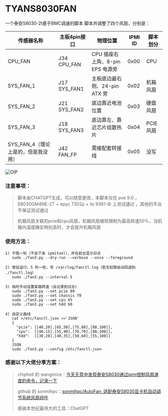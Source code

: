 # TYANS8030FAN

一个泰安S8030-2t基于BMC调速的脚本
脚本共调整了四个风扇，分别是：

| 传感器名称                          | 主板4pin接口 | 物理位置                         | IPMI ID | 脚本划分 |
| ----------------------------------- | ------------ | -------------------------------- | ------- | -------- |
| CPU_FAN                             | J34 CPU_FAN  | CPU 插座右上角、8-pin EPS 电源旁 | 0x00    | CPU      |
| SYS_FAN_1                           | J17 SYS_FAN1 | 主板底边最右侧、24-pin ATX 旁    | 0x02    | 机箱风扇 |
| SYS_FAN_2                           | J21 SYS_FAN2 | 底边靠近电池位置                 | 0x03    | 硬盘风扇 |
| SYS_FAN_3                           | J18 SYS_FAN3 | 底边靠左、靠近芯片组散热片       | 0x04    | PCIE风扇 |
| SYS_FAN_4（理论上是的，但是我没用） | J42 FAN_FP   | 需接配套转接线                   | 0x05    | 没写     |

![OIP](https://github.com/user-attachments/assets/c22dcecc-78c2-4465-8da9-1e041163bf96)



### 注意事项：

> 脚本由CHATGPT生成，可以随意更改，本脚本仅在 pve 9.0 ， S8030GM4NE-2T + epyc 7302p + lsi 9361-8i 上测试通过 ，其他的平台不保证测试通过
>
> 机箱风扇关联的pcie和cpu风扇，机箱风扇被软限制为最高转速50%，当机箱内温度确实特别高时，才会提升机箱风扇





### 使用方法：

```
1) 干跑一轮（不会下发 ipmitool），并在前台显示日志
   sudo ./fan3.py --dry-run --verbose --once --foreground

2) 常驻运行，5 秒一轮，写 /var/log/fanctl.log（若无权限自动回退到 ./fanctl.log）
   sudo ./fan3.py --interval 5

3) 临时手动设置某路转速（会记录到日志）
   sudo ./fan3.py --set pcie 80
   sudo ./fan3.py --set chassis 70
   sudo ./fan3.py --set cpu 65
   sudo ./fan3.py --set hdd 60

4) 自定义曲线
   cat >/etc/fanctl.json <<'JSON'
   {
     "pcie": [[40,20],[65,50],[75,80],[80,100]],
     "cpu":  [[40,15],[55,40],[70,70],[80,100]],
     "hdd":  [[30,20],[40,35],[50,60],[55,100]]
   }
   JSON
   sudo ./fan3.py --config /etc/fanctl.json
```









### 感谢以下大佬分享方案：

> chiphell 的 wangmice：[今天无意中发现泰安S8030通过ipmi控制风扇速度的命令，记录一下](https://www.chiphell.com/thread-2604921-1-1.html)
>
> github 的 sonmihpc：[sonmihpc/AutoFan: 适配泰安S8030显卡机自动调节系统风扇组件](https://github.com/sonmihpc/AutoFan)
>
> 感谢本世纪最伟大的工具：ChatGPT
